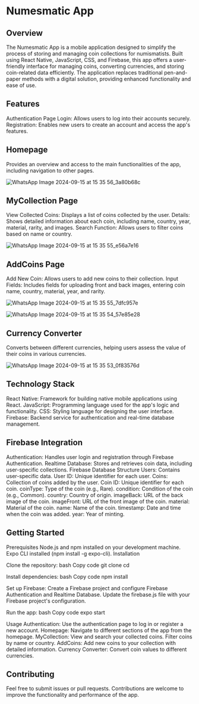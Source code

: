 # Numesmatic App

## Overview
The Numesmatic App is a mobile application designed to simplify the process of storing and managing coin collections for numismatists. Built using React Native, JavaScript, CSS, and Firebase, this app offers a user-friendly interface for managing coins, converting currencies, and storing coin-related data efficiently. The application replaces traditional pen-and-paper methods with a digital solution, providing enhanced functionality and ease of use.

## Features
Authentication Page
Login: Allows users to log into their accounts securely.
Registration: Enables new users to create an account and access the app's features.

## Homepage
Provides an overview and access to the main functionalities of the app, including navigation to other pages.

![WhatsApp Image 2024-09-15 at 15 35 56_3a80b68c](https://github.com/user-attachments/assets/e4e066b2-ec3c-4813-a7f7-add9027cfbcf)

## MyCollection Page
View Collected Coins: Displays a list of coins collected by the user.
Details: Shows detailed information about each coin, including name, country, year, material, rarity, and images.
Search Function: Allows users to filter coins based on name or country.

![WhatsApp Image 2024-09-15 at 15 35 55_e56a7e16](https://github.com/user-attachments/assets/f3f5164f-30a1-4925-ab4d-4ad583b52f8e)

## AddCoins Page
Add New Coin: Allows users to add new coins to their collection.
Input Fields: Includes fields for uploading front and back images, entering coin name, country, material, year, and rarity.

![WhatsApp Image 2024-09-15 at 15 35 55_7dfc957e](https://github.com/user-attachments/assets/e879ee51-745f-4c2c-8b18-0ddfc3e4760c)

![WhatsApp Image 2024-09-15 at 15 35 54_57e85e28](https://github.com/user-attachments/assets/ab7bb9e3-aa4c-42e3-b40d-74ae25879516)


## Currency Converter
Converts between different currencies, helping users assess the value of their coins in various currencies.

![WhatsApp Image 2024-09-15 at 15 35 53_0f83576d](https://github.com/user-attachments/assets/a7a15558-5db5-41eb-ac87-498e3ae6bd19)


## Technology Stack
React Native: Framework for building native mobile applications using React.
JavaScript: Programming language used for the app's logic and functionality.
CSS: Styling language for designing the user interface.
Firebase: Backend service for authentication and real-time database management.

## Firebase Integration
Authentication: Handles user login and registration through Firebase Authentication.
Realtime Database: Stores and retrieves coin data, including user-specific collections.
Firebase Database Structure
Users: Contains user-specific data.
User ID: Unique identifier for each user.
Coins: Collection of coins added by the user.
Coin ID: Unique identifier for each coin.
coinType: Type of the coin (e.g., Rare).
condition: Condition of the coin (e.g., Common).
country: Country of origin.
imageBack: URL of the back image of the coin.
imageFront: URL of the front image of the coin.
material: Material of the coin.
name: Name of the coin.
timestamp: Date and time when the coin was added.
year: Year of minting.

## Getting Started
Prerequisites
Node.js and npm installed on your development machine.
Expo CLI installed (npm install -g expo-cli).
Installation

Clone the repository:
bash
Copy code
git clone <repository-url>
cd <project-directory>

Install dependencies:
bash
Copy code
npm install

Set up Firebase:
Create a Firebase project and configure Firebase Authentication and Realtime Database.
Update the firebase.js file with your Firebase project's configuration.

Run the app:
bash
Copy code
expo start

Usage
Authentication: Use the authentication page to log in or register a new account.
Homepage: Navigate to different sections of the app from the homepage.
MyCollection: View and search your collected coins. Filter coins by name or country.
AddCoins: Add new coins to your collection with detailed information.
Currency Converter: Convert coin values to different currencies.

## Contributing
Feel free to submit issues or pull requests. Contributions are welcome to improve the functionality and performance of the app.
